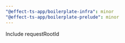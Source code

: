 ```yaml
---
"@effect-ts-app/boilerplate-infra": minor
"@effect-ts-app/boilerplate-prelude": minor
---
```


Include requestRootId
